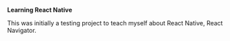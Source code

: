 <b>Learning React Native</b>

This was initially a testing project to teach myself about React Native, React Navigator.
